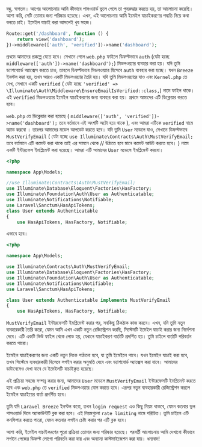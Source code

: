 বন্ধু, স্বাগতম। আগের আলোচনায় আমি কীভাবে পাসওয়ার্ড ভুলে গেলে তা পুনরুদ্ধার করতে হয়, তা আলোচনা করেছি। আশা করি, সেটি তোমার জন্য পরিষ্কার হয়েছে। এখন, এই আলোচনায় আমি ইমেইল যাচাইকরণের পদ্ধতি নিয়ে কথা বলতে চাই। ইমেইল যাচাই করা আসলেই খুব সহজ।

```php
Route::get('/dashboard', function () {
    return view('dashboard');
})->middleware(['auth', 'verified'])->name('dashboard');
```

প্রথমে আমাদের প্রকল্পে যেতে হবে। সেখানে গেলে `web.php` ফাইলে ডিফল্টভাবে `auth` (যেটা হচ্ছে `middleware(['auth'])->name('dashboard');`) মিডলওয়্যার ব্যবহার করা হয়। যদি তুমি ড্যাশবোর্ডে অ্যাক্সেস করতে চাও, তাহলে ডিফল্টভাবে মিডলওয়্যার হিসেবে `auth` ব্যবহার করা হচ্ছে। যখন `Breeze` ইনস্টল করা হয়, তখন আরও একটি মিডলওয়্যার তৈরি হয়। যদি তুমি মিডলওয়্যারে যাও এবং `Kernel.php` তে দেখ, সেখানে একটি `verified` ( যেটা হচ্ছে `'verified' => \Illuminate\Auth\Middleware\EnsureEmailIsVerified::class,`) নামে ফাইল থাকে। এই `verified` মিডলওয়্যার ইমেইল যাচাইকরণের জন্য ব্যবহার করা হয়। প্রথমে আমাদের এটি ডিক্লেয়ার করতে হবে।

`web.php` তে ডিক্লেয়ার করা হয়েছে ( `middleware(['auth', 'verified'])->name('dashboard');` তবে বর্তমানে এই অংশটি অটো হয়ে থাকে ), এবং আমরা এটিকে `verified` নামে অ্যাড করবো । তারপর আমাদের মডেল আপডেট করতে হবে। যদি তুমি `User` মডেলে যাও, সেখানে ডিফল্টভাবে `MustVerifyEmail` ( যেটা হচ্ছে `use Illuminate\Contracts\Auth\MustVerifyEmail;` তবে বর্তমানে এটি কমেন্ট করা থাকে তাই এর সামনে থেকে // উঠাতে হবে মানে কমেন্ট আউট করতে হবে। ) নামে একটি ইন্টারফেস ইমপ্লিমেন্ট করা হয়েছে। আমরা এটি আমাদের `User` মডেলে ইমপ্লিমেন্ট করবো।

```php
<?php

namespace App\Models;

//use Illuminate\Contracts\Auth\MustVerifyEmail;
use Illuminate\Database\Eloquent\Factories\HasFactory;
use Illuminate\Foundation\Auth\User as Authenticatable;
use Illuminate\Notifications\Notifiable;
use Laravel\Sanctum\HasApiTokens;
class User extends Authenticatable
{
    use HasApiTokens, HasFactory, Notifiable;
```

এভাবে হবে।

```php
<?php

namespace App\Models;

use Illuminate\Contracts\Auth\MustVerifyEmail;
use Illuminate\Database\Eloquent\Factories\HasFactory;
use Illuminate\Foundation\Auth\User as Authenticatable;
use Illuminate\Notifications\Notifiable;
use Laravel\Sanctum\HasApiTokens;

class User extends Authenticatable implements MustVerifyEmail
{
    use HasApiTokens, HasFactory, Notifiable;
```

`MustVerifyEmail` ইন্টারফেসটি ইমপ্লিমেন্ট করার পর, সবকিছু ঠিকঠাক কাজ করবে। এখন, যদি তুমি নতুন ব্যবহারকারী তৈরি করো, যেমন আমি এখন একটি নতুন রেজিস্ট্রেশন করছি, সিস্টেমটি ইমেইল যাচাই করার জন্য নির্দেশনা দেবে। এটি একটি ভিউ ফাইল থেকে লোড হয়, যেখানে যাচাইকরণ বার্তাটি প্রদর্শিত হয়। তুমি চাইলে বার্তাটি পরিবর্তন করতে পারো।

ইমেইল যাচাইকরণের জন্য একটি নতুন লিংক পাঠানো হবে, যা তুমি ইমেইলে পাবে। যখন ইমেইল যাচাই করা হবে, তখন সিস্টেমে ব্যবহারকারী হিসেবে লগইন করার অনুমতি দেবে এবং ড্যাশবোর্ড অ্যাক্সেস করা যাবে। আমাদের ডাটাবেসেও দেখা যাবে যে ইমেইলটি যাচাইকৃত হয়েছে।

এই প্রক্রিয়া সহজে সম্পন্ন করার জন্য, আমাদের `User` মডেলে `MustVerifyEmail` ইন্টারফেসটি ইমপ্লিমেন্ট করতে হবে এবং `web.php` তে `verified` মিডলওয়্যার যোগ করতে হবে। এরপর নতুন ব্যবহারকারী রেজিস্ট্রেশন করলে ইমেইল যাচাইয়ের বার্তা প্রদর্শিত হবে।

তুমি যদি `Laravel Breeze` ইনস্টল করো, তখন `login request` এও কিছু নিয়ম থাকবে, যেমন কতবার ভুল পাসওয়ার্ড দিলে অ্যাকাউন্টটি ব্লক করা হবে। এই নিয়মগুলো `rate limiting` নামে পরিচিত। তুমি চাইলে এটি কনফিগার করতে পারো, যেমন কতবার লগইন চেষ্টা করার পর এটি ব্লক হবে।

আশা করি, ইমেইল যাচাইকরণের পুরো প্রক্রিয়া তোমার জন্য পরিষ্কার হয়েছে। পরবর্তী আলোচনায় আমি দেখাবো কীভাবে লগইন পেজের ডিফল্ট লোগো পরিবর্তন করা যায় এবং অন্যান্য কাস্টমাইজেশন করা যায়। ধন্যবাদ!
